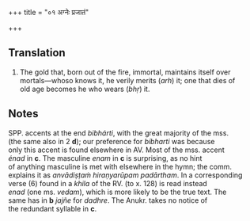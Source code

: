 +++
title = "०१ अग्नेः प्रजातं"

+++
## Translation
1. The gold that, born out of the fire, immortal, maintains itself over  
mortals—whoso knows it, he verily merits (*arh*) it; one that dies of  
old age becomes he who wears (*bhṛ*) it.

## Notes
SPP. accents at the end *bibhárti*, with the great majority of the mss.  
(the same also in 2 **d**); our preference for *bíbharti* was because  
only this accent is found elsewhere in AV. Most of the mss. accent  
*énad* in **c**. The masculine *enam* in **c** is surprising, as no hint  
of anything masculine is met with elsewhere in the hymn; the comm.  
explains it as *anvādiṣṭaṁ hiraṇyarūpam padārtham*. In a corresponding  
verse (6) found in a *khila* of the RV. (to x. 128) is read instead  
*enad* (one ms. *vedam*), which is more likely to be the true text. The  
same has in **b** *jajñe* for *dadhre*. The Anukr. takes no notice of  
the redundant syllable in **c**.
